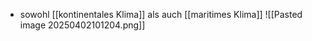 - sowohl [[kontinentales Klima]] als auch [[maritimes Klima]]
![[Pasted image 20250402101204.png]]

